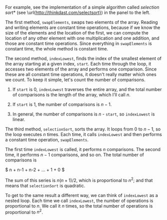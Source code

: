For example, see the implementation of a simple algorithm called *selection sort** (see \url{http://thinkdast.com/selectsort}) in the panel to the left.



The first method, `swapElements`, swaps two elements of the array. Reading and writing elements are constant time operations, because if we know the size of the elements and the location of the first, we can compute the location of any other element with one multiplication and one addition, and those are constant time operations. Since everything in `swapElements` is constant time, the whole method is constant time.


The second method, `indexLowest`, finds the index of the smallest element of the array starting at a given index, `start`. Each time through the loop, it accesses two elements of the array and performs one comparison. Since these are all constant time operations, it doesn't really matter which ones we count. To keep it simple, let's count the number of comparisons.



1.  If `start` is 0, `indexLowest` traverses the entire
array, and the total number of comparisons is the length of
the array, which I'll call $n$.

1.  If `start` is 1, the number of comparisons is $n-1$.

1.  In general, the number of comparisons is $n$ - `start`, so
`indexLowest` is linear.


The third method, `selectionSort`, sorts the array. It loops from 0 to $n-1$, so the loop executes $n$ times. Each time, it calls `indexLowest` and then performs a constant time operation, `swapElements`.


The first time `indexLowest` is called, it performs $n$ comparisons. The second time, it performs $n-1$ comparisons, and so on. The total number of comparisons is

$ n + n-1 + n-2 + ... + 1 + 0 $

The sum of this series is $n(n+1)/2$, which is proportional to $n^2$; and that means that `selectionSort` is quadratic.


To get to the same result a different way, we can think of `indexLowest` as a nested loop. Each time we call `indexLowest`, the number of operations is proportional to $n$. We call it $n$ times, so the total number of operations is proportional to $n^2$.